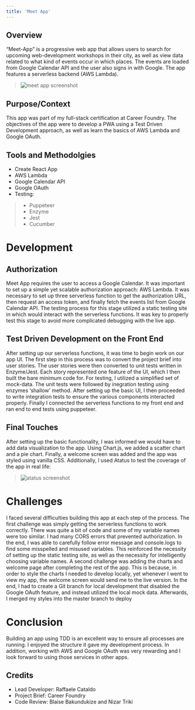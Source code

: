 ```yaml
---
title: 'Meet App'
---
```




## Overview

“Meet-App” is a progressive web app that allows users to search for upcoming web-development workshops in their city, as well as view data related to what kind of events occur in which places. The events are loaded from Google Calendar API and the user also signs in with Google. The app features a serverless backend (AWS Lambda).

> ![meet app screenshot](/meet-app.png)

## Purpose/Context

This app was part of my full-stack certification at Career Foundry. The objectives of the app were to develop a PWA using a Test Driven Development approach, as well as learn the basics of AWS Lambda and Google OAuth. 

## Tools and Methodolgies
- Create React App
- AWS Lambda
- Google Calendar API
- Google OAuth
- Testing:

> - Puppeteer 
> - Enzyme
> - Jest
> - Cucumber

# Development
## Authorization
Meet App requires the user to access a Google Calendar. It was important to set up a simple yet scalable authorization approach: AWS Lambda. It was necessary to set up three serverless function to get the authorization URL, then request an access token, and finally fetch the events list from Google Calendar API. The testing process for this stage utilized a static testing site in which would interact with the serverless functions. It was key to properly test this stage to avoid more complicated debugging with the live app. 

## Test Driven Development on the Front End
After setting up our serverless functions, it was time to begin work on our app UI. The first step in this process was to convert the project brief into user stories. The user stories were then converted to unit tests written in Enzyme/Jest. Each story represented one feature of the UI, which I then built the bare minimum code for. For testing, I utilized a simplified set of mock-data. The unit tests were followed by inegration testing using enzymes ‘shallow’ method. After setting up the basic UI, I then proceeded to write integration tests to ensure the various components interacted properly. Finally I connected the serverless functions to my front end and ran end to end tests using puppeteer.  

## Final Touches
After setting up the basic functionality, I was informed we would have to add data visualization to the app. Using Chart.js, we added a scatter chart and a pie chart. Finally, a welcome screen was added and the app was styled using vanilla CSS.
Additionally, I used Atatus to test the coverage of the app in real life:
> ![atatus screenshot](/atatus-screenshot.png)

# Challenges
I faced several difficulties building this app at each step of the process. The first challenge was simply getting the serverless functions to work correctly. There was quite a bit of code and some of my variable names were too similar. I had many CORS errors that prevented authorization. In the end, I was able to carefully follow error message and console.logs to find some misspelled and misused variables. This reinforced the necessity of setting up the static testing site, as well as the necessity for intelligently choosing variable names. 
A second challenge was adding the charts and welcome page after completing the rest of the app. This is because, in order to style the charts I needed to develop locally, yet whenever I went to view my app, the welcome screen would send me to the live version. In the end, I had to create a Git branch for local development that disabled the Google OAuth feature, and instead utilized the local mock data. Afterwards, I merged my styles into the master branch to deploy

# Conclusion
Building an app using TDD is an excellent way to ensure all processes are running. I enjoyed the structure it gave my development process. In addition, working with AWS and Google OAuth was very rewarding and I look forward to using those services in other apps. 

## Credits
- Lead Developer: Raffaele Cataldo
- Project Brief: Career Foundry
- Code Review: Blaise Bakundukize and Nizar Triki

